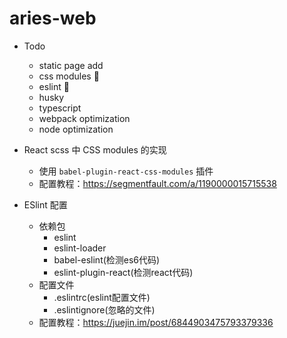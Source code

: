 # aries-web
+ Todo
  - static page add
  - css modules            🐶
  - eslint                 🐶
  - husky
  - typescript
  - webpack optimization
  - node optimization

+ React scss 中 CSS modules 的实现
  - 使用 `babel-plugin-react-css-modules` 插件
  - 配置教程：https://segmentfault.com/a/1190000015715538

+ ESlint 配置
  - 依赖包
      - eslint
      - eslint-loader
      - babel-eslint(检测es6代码)
      - eslint-plugin-react(检测react代码)
  - 配置文件
    - .eslintrc(eslint配置文件)
    - .eslintignore(忽略的文件)
  - 配置教程：https://juejin.im/post/6844903475793379336
